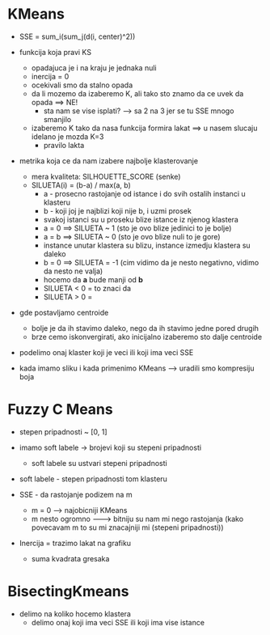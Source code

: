 # KMeans 

- SSE = sum_i(sum_j(d(i, center)^2))

- funkcija koja pravi KS 
    - opadajuca je i na kraju je jednaka nuli 
    - inercija = 0 
    - ocekivali smo da stalno opada 
    - da li mozemo da izaberemo K, ali tako sto znamo da ce uvek da opada ==> NE!
        - sta nam se vise isplati? --> sa 2 na 3 jer se tu SSE mnogo smanjilo 
    - izaberemo K tako da nasa funkcija formira lakat ==> u nasem slucaju idelano je mozda K=3
        - pravilo lakta
    
- metrika koja ce da nam izabere najbolje klasterovanje
    - mera kvaliteta: SILHOUETTE_SCORE (senke)
    - SILUETA(i) = (b-a) / max(a, b)
        - a - prosecno rastojanje od istance i do svih ostalih instanci u klasteru 
        - b - koji joj je najblizi koji nije b, i uzmi prosek 
        - svakoj istanci su u proseku blize istance iz njenog klastera 
        - a = 0 ==> SILUETA ~ 1 (sto je ovo blize jedinici to je bolje) 
        - a = b ==> SILUETA ~ 0 (sto je ovo blize nuli to je gore)
        - instance unutar klastera su blizu, instance izmedju klastera su daleko    
        - b = 0 ==> SILUETA = -1 (cim vidimo da je nesto negativno, vidimo da nesto ne valja)
        - hocemo da **a** bude manji od **b**
        - SILUETA < 0 = to znaci da 
        - SILUETA > 0 =
 
- gde postavljamo centroide
    - bolje je da ih stavimo daleko, nego da ih stavimo jedne pored drugih
    - brze cemo iskonvergirati, ako inicijalno izaberemo sto dalje centroide 
    
- podelimo onaj klaster koji je veci ili koji ima veci SSE 

- kada imamo sliku i kada primenimo KMeans --> uradili smo kompresiju boja 

# Fuzzy C Means 

- stepen pripadnosti  ~ [0, 1] 
- imamo soft labele -> brojevi koji su stepeni pripadnosti 
    - soft labele su ustvari stepeni pripadnosti 
- soft labele - stepen pripadnosti tom klasteru

- SSE - da rastojanje podizem na m
    - m = 0 --> najobicniji KMeans
    - m nesto ogromno ---> bitniju su nam mi nego rastojanja (kako povecavam m to su mi znacajniji mi (stepeni pripadnosti)) 

- Inercija = trazimo lakat na grafiku
    - suma kvadrata gresaka 

# BisectingKmeans

- delimo na koliko hocemo klastera 
    - delimo onaj koji ima veci SSE ili koji ima vise istance